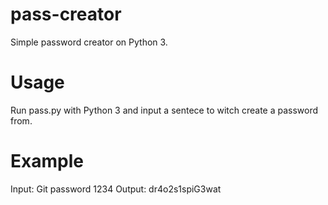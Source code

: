 # pass-creator
Simple password creator on Python 3.

# Usage
Run pass.py with Python 3 and input a sentece to witch create a password from.

# Example
  Input: Git password 1234
  Output: dr4o2s1spiG3wat



